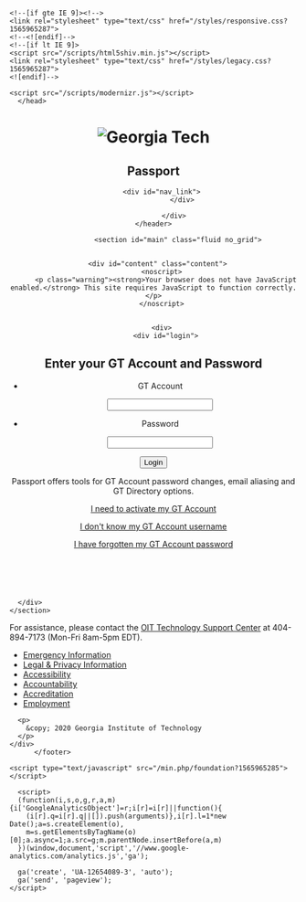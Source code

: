 <!doctype html>
<html lang="en">
  <head>
    <meta charset="utf-8" />
    <meta name="viewport" content="width=device-width, initial-scale=1">
    <title>Georgia Tech :: Account Management :: Passport</title>
    <meta http-equiv="X-UA-Compatible" content="IE=edge">
    <link rel="shortcut icon" href="/images/favicon.ico">
    <!--<meta http-equiv="Content-Style-Type" content="text/css"> -->

    <!--[if gte IE 9]><!-->
    <link rel="stylesheet" type="text/css" href="/styles/responsive.css?1565965287">
    <!--<![endif]-->
    <!--[if lt IE 9]>
    <script src="/scripts/html5shiv.min.js"></script>
    <link rel="stylesheet" type="text/css" href="/styles/legacy.css?1565965287">
    <![endif]-->

    <script src="/scripts/modernizr.js"></script>
      </head>

  <body>

  <p class="readeronly">
      </p>

  <div id="prefooter">
    <header>
      <div id="identity">
                <h1 id="gt-logo" class="">
          <img src="/images/logo-gt.png" alt="Georgia Tech" />
        </h1>
                <h2 id="site-title">
          Passport
        </h2>
      </div>
      <div id="mobile-menu"></div>
      <div id="primary-menus">
        
        <div id="nav_link">
                  </div>

              </div>
    </header>

                <section id="main" class="fluid no_grid">

      
      <div id="content" class="content">
        <noscript>
          <p class="warning"><strong>Your browser does not have JavaScript enabled.</strong> This site requires JavaScript to function correctly.</p>
        </noscript>

                
        <div>
          <div id="login">
  
  
  
  <div id="login_box" class="focus_input">
    <h2>Enter your GT Account and Password</h2>
        <div class="gt_form"><form enctype="application/x-www-form-urlencoded" action="" method="post"><input type="hidden" name="csrf_token" value="MTgyMDY3NzY0MA==">
<ul class="fields"><li class="field"><label for="username" class="optional">GT Account</label>

<input type="text" name="username" id="username" value="" autocorrect="off" autocapitalize="off"></li>
<li class="field"><label for="password" class="optional">Password</label>

<input type="password" name="password" id="password" value=""></li></ul>
<div class="buttons"><span>
<input type="submit" name="login" id="login" value="Login"></span></div></form></div>  </div>

  <div id="sidebar">
    <div id="help">
      <p>Passport offers tools for GT Account password changes, email aliasing and GT Directory options.</p>
              <div id="dont_know">
          <p><a href="/activation/select-affiliation" class="nowrap">I need to activate my GT Account</a></p>
          <p><a href="/activation/forgot-username" class="nowrap">I don't know my GT Account username</a></p>
          <p><a href="/activation/forgot-password" class="nowrap">I have forgotten my GT Account password</a></p>
        </div>
          </div>
  </div>

<div class="clear">&nbsp;</div>
</div>
        </div>

      </div>
    </section>
  </div>
  <section id="superfooter">
    <div id="superfooter-content">
      <div class="support_notice">
                  For assistance, please contact the <span class="nowrap">
            <a href="http://tsc.oit.gatech.edu/" target="_blank">OIT Technology Support Center</a>
           </span> at <span class="nowrap">404-894-7173 (Mon-Fri 8am-5pm EDT).</span>
              </div>
    </div>
  </section>
  <footer id="footer">
    <div id="footer-content">
      <ul>
          <li><a href="http://www.gatech.edu/emergency/">Emergency Information</a></li
          ><li><a href="http://www.gatech.edu/legal/">Legal &amp; Privacy Information</a></li
          ><li><a href="http://www.gatech.edu/accessibility">Accessibility</a></li
          ><li><a href="http://www.gatech.edu/accountability/">Accountability</a></li
          ><li><a href="https://www.gatech.edu/accreditation/">Accreditation</a></li
          ><li><a href="http://www.careers.gatech.edu/">Employment</a></li>
      </ul>

      <p>
        &copy; 2020 Georgia Institute of Technology
      </p>
    </div>
          </footer>

  <script type="text/javascript" src="/min.php/jquery?1565965285"></script>
  <!--[if gt IE 8]><!-->
    <script type="text/javascript" src="/min.php/foundation?1565965285"></script>
  <!--<![endif]-->

      <script>
      (function(i,s,o,g,r,a,m){i['GoogleAnalyticsObject']=r;i[r]=i[r]||function(){
        (i[r].q=i[r].q||[]).push(arguments)},i[r].l=1*new Date();a=s.createElement(o),
        m=s.getElementsByTagName(o)[0];a.async=1;a.src=g;m.parentNode.insertBefore(a,m)
      })(window,document,'script','//www.google-analytics.com/analytics.js','ga');

      ga('create', 'UA-12654089-3', 'auto');
      ga('send', 'pageview');
    </script>
  
  </body>
</html>

<!-- passport-prod4.gatech.edu -->

